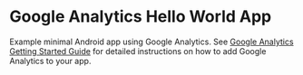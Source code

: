 Google Analytics Hello World App
================================

Example minimal Android app using Google Analytics. See [Google Analytics Getting Started Guide](https://developers.google.com/analytics/devguides/collection/android/) for detailed instructions on how to add Google Analytics to your app.

